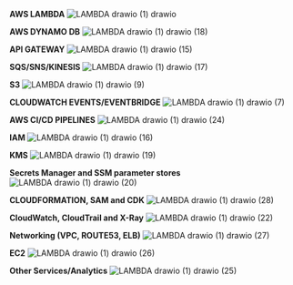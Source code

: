 **AWS LAMBDA**
![LAMBDA drawio (1) drawio](https://github.com/souravs17031999/CDA-AWS-DVA-C02/assets/33771969/ce4009c6-b830-4974-a727-48348f3ea035)  

**AWS DYNAMO DB**
![LAMBDA drawio (1) drawio (18)](https://github.com/souravs17031999/CDA-AWS-DVA-C02/assets/33771969/c35fa2ba-37f5-47d8-a0cf-eb31df02086e)

**API GATEWAY**
![LAMBDA drawio (1) drawio (15)](https://github.com/souravs17031999/CDA-AWS-DVA-C02/assets/33771969/d0f9052a-bac2-4164-8496-40d0c5c76a26)

**SQS/SNS/KINESIS**
![LAMBDA drawio (1) drawio (17)](https://github.com/souravs17031999/CDA-AWS-DVA-C02/assets/33771969/77acaa98-fda7-4345-85aa-c45e3c33f242)

**S3**
![LAMBDA drawio (1) drawio (9)](https://github.com/souravs17031999/CDA-AWS-DVA-C02/assets/33771969/c78495b5-eb7b-4677-a98d-c308ea86dccb)

**CLOUDWATCH EVENTS/EVENTBRIDGE**
![LAMBDA drawio (1) drawio (7)](https://github.com/souravs17031999/CDA-AWS-DVA-C02/assets/33771969/a0ae30cc-1def-4470-a54a-29c86ea36490)

**AWS CI/CD PIPELINES**
![LAMBDA drawio (1) drawio (24)](https://github.com/souravs17031999/CDA-AWS-DVA-C02/assets/33771969/619237d2-5123-4ad2-bde8-83f957c5767d)

**IAM**
![LAMBDA drawio (1) drawio (16)](https://github.com/souravs17031999/CDA-AWS-DVA-C02/assets/33771969/08766da9-550e-452f-afad-9654a990eded)

**KMS**
![LAMBDA drawio (1) drawio (19)](https://github.com/souravs17031999/CDA-AWS-DVA-C02/assets/33771969/d58d031a-67d8-4e62-af1a-a697c938a119)

**Secrets Manager and SSM parameter stores**
![LAMBDA drawio (1) drawio (20)](https://github.com/souravs17031999/CDA-AWS-DVA-C02/assets/33771969/701c14a6-aaf8-466c-b679-da8f862f2b2d)

**CLOUDFORMATION, SAM and CDK**
![LAMBDA drawio (1) drawio (28)](https://github.com/souravs17031999/CDA-AWS-DVA-C02/assets/33771969/e6c02aa7-9a86-4878-b72a-9bc94dd37378)

**CloudWatch, CloudTrail and X-Ray**
![LAMBDA drawio (1) drawio (22)](https://github.com/souravs17031999/CDA-AWS-DVA-C02/assets/33771969/127723f3-cb6a-4ee4-bd0a-679fa0cb4826)

**Networking (VPC, ROUTE53, ELB)**
![LAMBDA drawio (1) drawio (27)](https://github.com/souravs17031999/CDA-AWS-DVA-C02/assets/33771969/cd0355f9-2450-4e47-90b9-694535d7f964)

**EC2**
![LAMBDA drawio (1) drawio (26)](https://github.com/souravs17031999/CDA-AWS-DVA-C02/assets/33771969/7e951d07-a77e-4b82-82c5-d25925de14ef)

**Other Services/Analytics**
![LAMBDA drawio (1) drawio (25)](https://github.com/souravs17031999/CDA-AWS-DVA-C02/assets/33771969/f1d966e3-569e-42c8-81b9-59926d526cb8)
